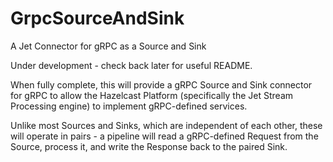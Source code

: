 # GrpcSourceAndSink
A Jet Connector for gRPC as a Source and Sink

Under development - check back later for useful README.

When fully complete, this will provide a gRPC Source and Sink connector for gRPC to allow 
the Hazelcast Platform (specifically the Jet Stream Processing engine) to implement gRPC-defined
services.

Unlike most Sources and Sinks, which are independent of each other,  these will operate in pairs - 
a pipeline will read a 
gRPC-defined Request from the Source, process it, and write the Response back to the paired
Sink. 
